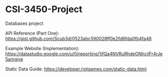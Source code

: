 # CSI-3450-Project
Databases project

API Reference (Part One): https://gist.github.com/Scub3d/0523abc590028ff0e2fd6fda0fb4fa48

Example Website (Implementation): https://datastudio.google.com/u/0/reporting/1ifQa4NVRuRhdeONhcilFr4rJe5amgiye

Static Data Guide: https://developer.riotgames.com/static-data.html